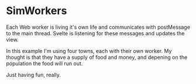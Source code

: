 # SimWorkers

Each Web worker is living it's own life and communicates with postMessage to the main
thread. Svelte is listening for these messages and updates the view.

In this example I'm using four towns, each with their own worker. My thought is that
they have a supply of food and money, and depening on the population the food will run out.

Just having fun, really.
